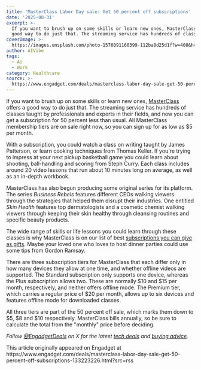 ```yaml
---
title: 'MasterClass Labor Day sale: Get 50 percent off subscriptions'
date: '2025-08-31'
excerpt: >-
  If you want to brush up on some skills or learn new ones, MasterClass offers a
  good way to do just that. The streaming service has hundreds of classes...
coverImage: >-
  https://images.unsplash.com/photo-1576091160399-112ba8d25d1f?w=400&h=200&fit=crop&auto=format
author: AIVibe
tags:
  - Ai
  - Work
category: Healthcare
source: >-
  https://www.engadget.com/deals/masterclass-labor-day-sale-get-50-percent-off-subscriptions-133223226.html?src=rss
---
```

<p>If you want to brush up on some skills or learn new ones, <a data-i13n="elm:affiliate_link;sellerN:MasterClass;elmt:;cpos:1;pos:1" href="https://shopping.yahoo.com/rdlw?merchantId=ece2db60-ed2b-4433-8be0-79f90b069400&amp;siteId=us-engadget&amp;pageId=1p-autolink&amp;contentUuid=91c5bf03-2e6c-4a58-8099-53bdd6edb82c&amp;featureId=text-link&amp;merchantName=MasterClass&amp;linkText=MasterClass&amp;custData=eyJzb3VyY2VOYW1lIjoiV2ViLURlc2t0b3AtVmVyaXpvbiIsImxhbmRpbmdVcmwiOiJodHRwczovL3d3dy5tYXN0ZXJjbGFzcy5jb20vIiwiY29udGVudFV1aWQiOiI5MWM1YmYwMy0yZTZjLTRhNTgtODA5OS01M2JkZDZlZGI4MmMiLCJvcmlnaW5hbFVybCI6Imh0dHBzOi8vd3d3Lm1hc3RlcmNsYXNzLmNvbS8ifQ&amp;signature=AQAAAdCzAiYEzNUeQgGCW5XTm0caqW24OTuP925iLW6t0EMl&amp;gcReferrer=https%3A%2F%2Fwww.masterclass.com%2F" class="rapid-with-clickid" data-original-link="https://www.masterclass.com/">MasterClass</a> offers a good way to do just that. The streaming service has hundreds of classes taught by professionals and experts in their fields, and now you can get a subscription for 50 percent less than usual. All MasterClass membership tiers are on sale right now, so you can sign up for as low as $5 per month.</p> 
<p>With a subscription, you could watch a class on writing taught by James Patterson, or learn cooking techniques from Thomas Keller. If you're trying to impress at your next pickup basketball game you could learn about shooting, ball-handling and scoring from Steph Curry. Each class includes around 20 video lessons that run about 10 minutes long on average, as well as an in-depth workbook.</p> <span id="end-legacy-contents"></span> 
<p> <core-commerce id="b7b39514fdab454fa2ea503c5178fd05" data-type="product-list" data-original-url="https://www.masterclass.com/"></core-commerce></p> 
<p>MasterClass has also begun producing some original series for its platform. The series <em>Business Rebels</em> features different CEOs walking viewers through the strategies that helped them disrupt their industries. One entitled <em>Skin Health</em> features top dermatologists and a cosmetic chemist walking viewers through keeping their skin healthy through cleansing routines and specific beauty products.</p> 
<p>The wide range of skills or life lessons you could learn through these classes is why MasterClass is on our list of best <a data-i13n="cpos:2;pos:1" href="https://www.engadget.com/the-best-subscription-gifts-to-send-to-your-loved-ones-this-christmas-including-the-disney-bundle-masterclass-and-more-141830362.html">subscriptions you can give as gifts</a>. Maybe your loved one who loves to host dinner parties could use some tips from Gordon Ramsay.</p> 
<p>There are three subscription tiers for MasterClass that each differ only in how many devices they allow at one time, and whether offline videos are supported. The Standard subscription only supports one device, whereas the Plus subscription allows two. These are normally $10 and $15 per month, respectively, and neither offers offline mode. The Premium tier, which carries a regular price of $20 per month, allows up to six devices and features offline mode for downloaded classes.</p> 
<p>All three tiers are part of the 50 percent off sale, which marks them down to $5, $8 and $10 respectively. MasterClass bills annually, so be sure to calculate the total from the "monthly" price before deciding.</p> 
<p><em>Follow </em><a data-i13n="cpos:3;pos:1" href="https://twitter.com/EngadgetDeals"><em>@EngadgetDeals</em></a><em> on X for the latest </em><a data-i13n="cpos:4;pos:1" href="https://www.engadget.com/deals/"><em>tech deals</em></a><em> and </em><a data-i13n="cpos:5;pos:1" href="https://www.engadget.com/best-tech/"><em>buying advice</em></a><em>.</em></p>This article originally appeared on Engadget at https://www.engadget.com/deals/masterclass-labor-day-sale-get-50-percent-off-subscriptions-133223226.html?src=rss
